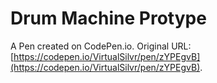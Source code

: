 # Drum Machine Protype

A Pen created on CodePen.io. Original URL: [https://codepen.io/VirtualSilvr/pen/zYPEgvB](https://codepen.io/VirtualSilvr/pen/zYPEgvB).


